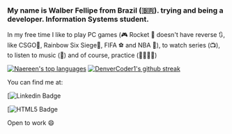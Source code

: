 ### My name is Walber Fellipe from Brazil (🇧🇷). trying and being a developer. Information Systems student.

In my free time I like to play PC games (🎮 Rocket 🚀 doesn't have reverse 🔃, like CSGO🔫, Rainbow Six Siege🔫, FIFA ⚽ and NBA 🏀), to watch series (📺), to listen to music (🎵) and of course, practice (👨🏻‍💻🚀)

[![Naereen's top languages](https://github-readme-stats.vercel.app/api/top-langs/?username=WalberFellipe&theme=blue-green)](https://github.com/WalberFellipe/github-readme-stats)
[![DenverCoder1's github streak](https://github-readme-streak-stats.herokuapp.com/?user=WalberFellipe&theme=blue-green)](https://github.com/WalberFellipe/github-readme-streak-stats)

You can find me at:

[![Linkedin Badge](https://img.shields.io/badge/-LinkedIn-blue?style=flat-square&logo=Linkedin&logoColor=white&link=https://www.linkedin.com/in/walber-fellipe-579549165/)

[![HTML5 Badge](https://img.shields.io/badge/HTML5-E34F26?style=for-the-badge&logo=html5&logoColor=white&link=https://walberfellipe.github.io/)




Open to work 😄
<!--
**WalberFellipe/WalberFellipe** is a ✨ _special_ ✨ repository because its `README.md` (this file) appears on your GitHub profile.
